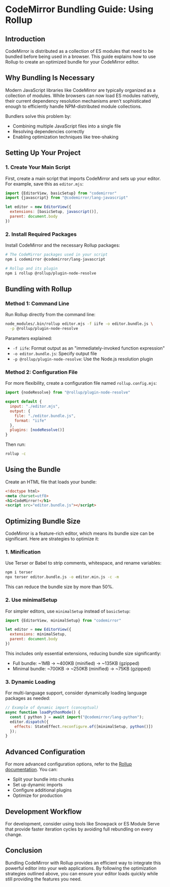 # CodeMirror Bundling Guide: Using Rollup

## Introduction

CodeMirror is distributed as a collection of ES modules that need to be bundled before being used in a browser. This guide explains how to use Rollup to create an optimized bundle for your CodeMirror editor.

## Why Bundling Is Necessary

Modern JavaScript libraries like CodeMirror are typically organized as a collection of modules. While browsers can now load ES modules natively, their current dependency resolution mechanisms aren't sophisticated enough to efficiently handle NPM-distributed module collections.

Bundlers solve this problem by:
- Combining multiple JavaScript files into a single file
- Resolving dependencies correctly
- Enabling optimization techniques like tree-shaking

## Setting Up Your Project

### 1. Create Your Main Script

First, create a main script that imports CodeMirror and sets up your editor. For example, save this as `editor.mjs`:

```javascript
import {EditorView, basicSetup} from "codemirror"
import {javascript} from "@codemirror/lang-javascript"

let editor = new EditorView({
  extensions: [basicSetup, javascript()],
  parent: document.body
})
```

### 2. Install Required Packages

Install CodeMirror and the necessary Rollup packages:

```bash
# The CodeMirror packages used in your script
npm i codemirror @codemirror/lang-javascript

# Rollup and its plugin
npm i rollup @rollup/plugin-node-resolve
```

## Bundling with Rollup

### Method 1: Command Line

Run Rollup directly from the command line:

```bash
node_modules/.bin/rollup editor.mjs -f iife -o editor.bundle.js \
  -p @rollup/plugin-node-resolve
```

Parameters explained:
- `-f iife`: Format output as an "immediately-invoked function expression"
- `-o editor.bundle.js`: Specify output file
- `-p @rollup/plugin-node-resolve`: Use the Node.js resolution plugin

### Method 2: Configuration File

For more flexibility, create a configuration file named `rollup.config.mjs`:

```javascript
import {nodeResolve} from "@rollup/plugin-node-resolve"

export default {
  input: "./editor.mjs",
  output: {
    file: "./editor.bundle.js",
    format: "iife"
  },
  plugins: [nodeResolve()]
}
```

Then run:

```bash
rollup -c
```

## Using the Bundle

Create an HTML file that loads your bundle:

```html
<!doctype html>
<meta charset=utf8>
<h1>CodeMirror!</h1>
<script src="editor.bundle.js"></script>
```

## Optimizing Bundle Size

CodeMirror is a feature-rich editor, which means its bundle size can be significant. Here are strategies to optimize it:

### 1. Minification

Use Terser or Babel to strip comments, whitespace, and rename variables:

```bash
npm i terser
npx terser editor.bundle.js -o editor.min.js -c -m
```

This can reduce the bundle size by more than 50%.

### 2. Use minimalSetup

For simpler editors, use `minimalSetup` instead of `basicSetup`:

```javascript
import {EditorView, minimalSetup} from "codemirror"

let editor = new EditorView({
  extensions: minimalSetup,
  parent: document.body
})
```

This includes only essential extensions, reducing bundle size significantly:
- Full bundle: ~1MB → ~400KB (minified) → ~135KB (gzipped)
- Minimal bundle: ~700KB → ~250KB (minified) → ~75KB (gzipped)

### 3. Dynamic Loading

For multi-language support, consider dynamically loading language packages as needed:

```javascript
// Example of dynamic import (conceptual)
async function loadPythonMode() {
  const { python } = await import("@codemirror/lang-python");
  editor.dispatch({
    effects: StateEffect.reconfigure.of([minimalSetup, python()])
  });
}
```

## Advanced Configuration

For more advanced configuration options, refer to the [Rollup documentation](https://rollupjs.org/). You can:

- Split your bundle into chunks
- Set up dynamic imports
- Configure additional plugins
- Optimize for production

## Development Workflow

For development, consider using tools like Snowpack or ES Module Serve that provide faster iteration cycles by avoiding full rebundling on every change.

## Conclusion

Bundling CodeMirror with Rollup provides an efficient way to integrate this powerful editor into your web applications. By following the optimization strategies outlined above, you can ensure your editor loads quickly while still providing the features you need.